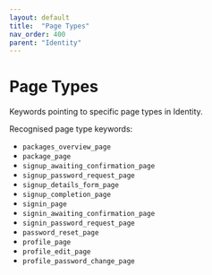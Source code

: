 ```yaml
---
layout: default
title:  "Page Types"
nav_order: 400
parent: "Identity"
---
```


# Page Types

Keywords pointing to specific page types in Identity.

Recognised page type keywords:
* `packages_overview_page`
* `package_page`
* `signup_awaiting_confirmation_page`
* `signup_password_request_page`
* `signup_details_form_page`
* `signup_completion_page`
* `signin_page`
* `signin_awaiting_confirmation_page`
* `signin_password_request_page`
* `password_reset_page`
* `profile_page`
* `profile_edit_page`
* `profile_password_change_page`



